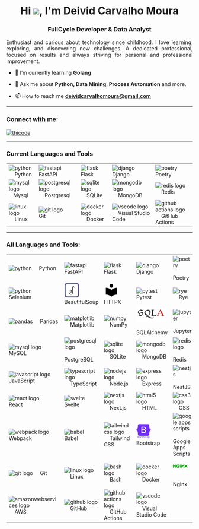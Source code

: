<h1 align="center">Hi <img src="https://raw.githubusercontent.com/kaueMarques/kaueMarques/master/hi.gif" height="30px">, I'm Deivid Carvalho Moura</h1>
<h3 align="center">FullCycle Developer & Data Analyst</h3>

<p style="text-align: justify;"> Enthusiast and curious about technology since childhood. I love learning, exploring, and discovering new challenges. A dedicated professional, focused on results and always striving for personal and professional improvement.</p>

- 🌱 I’m currently learning **Golang**

- 💬 Ask me about **Python, Data Mining, Process Automation** and more.

- 📫 How to reach me **deividcarvalhomoura@gmail.com**

<hr/>
<h3 align="left">Connect with me:</h3>
<p align="left">
<a href="https://linkedin.com/in/devdeividmoura" target="blank"><img align="center" src="https://raw.githubusercontent.com/rahuldkjain/github-profile-readme-generator/master/src/images/icons/Social/linked-in-alt.svg" alt="thicode" height="30" width="40" /></a>
</p>
<hr/>
<h3>Current Languages and Tools</h3>
<table>
  <tbody>
    <tr>
      <td>
        <img
          src="https://skillicons.dev/icons?i=python"
          alt="python"
          width="40"
          height="40"
        />
        <img width="12" /> Python
      </td>
      <td>
        <img
          src="https://skillicons.dev/icons?i=fastapi"
          height="40"
          alt="fastapi"
        />
        <img width="12" /> FastAPI
      </td>
      <td>
        <img
          src="https://www.vectorlogo.zone/logos/pocoo_flask/pocoo_flask-icon.svg"
          alt="flask"
          width="40"
          height="40"
        />
        <img width="12" /> Flask
      </td>
      </td>
      <td>
        <img
          src="https://skillicons.dev/icons?i=django"
          height="40"
          alt="django"
        />
        <img width="12" /> Django
      </td>
      <td>
        <img
          src="https://cdn.jsdelivr.net/gh/devicons/devicon/icons/poetry/poetry-original.svg"
          alt="poetry"
          height="40"
        />
        <img width="12" /> Poetry
      </td>
    </tr>
    <tr>
      <td>
        <img
          src="https://cdn.jsdelivr.net/gh/devicons/devicon/icons/mysql/mysql-original.svg"
          height="40"
          alt="mysql logo"
        />
        <img width="12" />Mysql
      </td>
      <td>
        <img
          src="https://cdn.jsdelivr.net/gh/devicons/devicon/icons/postgresql/postgresql-original.svg"
          height="40"
          alt="postgresql logo"
        />
        <img width="12" /> Postgresql
      </td>
      <td>
        <img
          src="https://cdn.jsdelivr.net/gh/devicons/devicon/icons/sqlite/sqlite-original.svg"
          height="40"
          alt="sqlite logo"
        />
        <img width="12" /> SQLite
      </td>
      <td>
        <img
          src="https://cdn.jsdelivr.net/gh/devicons/devicon/icons/mongodb/mongodb-original.svg"
          height="40"
          alt="mongodb logo"
        />
        <img width="12" /> MongoDB
      </td>
      <td>
        <img
          src="https://cdn.jsdelivr.net/gh/devicons/devicon/icons/redis/redis-original.svg"
          height="40"
          alt="redis logo"
        />
        <img width="12" /> Redis
      </td>
    </tr>
    <tr>
      <td>
      <img
          src="https://skillicons.dev/icons?i=linux"
          height="40"
          alt="linux logo"
        />
        <img width="12" /> Linux
      </td>
      <td>
        <img
          src="https://cdn.jsdelivr.net/gh/devicons/devicon/icons/git/git-original.svg"
          height="40"
          alt="git logo"
        />
        <img width="12" /> Git
      </td>
      <td>
        <img
          src="https://cdn.jsdelivr.net/gh/devicons/devicon/icons/docker/docker-original.svg"
          height="40"
          alt="docker logo"
        />
        <img width="12" /> Docker
      </td>
      <td>
        <img
          src="https://cdn.jsdelivr.net/gh/devicons/devicon@latest/icons/vscode/vscode-original.svg"
          height="40"
          alt="vscode logo"
        />
        <img width="12" /> Visual Studio Code
      </td>
      <td>
        <img
          src="https://cdn.jsdelivr.net/gh/devicons/devicon@latest/icons/githubactions/githubactions-original.svg"
          height="40"
          alt="github actions logo"
        />
        <img width="12" /> GitHub Actions
      </td>
    </tr>
  </tbody>
</table>
<hr/>
<h3 align="left">All Languages and Tools:</h3>
<table>
  <tbody>
    <tr>
      <td>
        <img
          src="https://cdn.jsdelivr.net/gh/devicons/devicon/icons/python/python-original.svg"
          alt="python"
          width="40"
          height="40"
        />
        <img width="12" /> Python
      </td>
            <td>
        <img
          src="https://skillicons.dev/icons?i=fastapi"
          height="40"
          alt="fastapi"
        />
        <img width="12" /> FastAPI
      </td>
      <td>
        <img
          src="https://www.vectorlogo.zone/logos/pocoo_flask/pocoo_flask-icon.svg"
          alt="flask"
          width="40"
          height="40"
        />
        <img width="12" /> Flask
      </td>
      <td>
        <img
          src="https://skillicons.dev/icons?i=django"
          height="40"
          alt="django"
        />
        <img width="12" /> Django
      </td>
      <td>
        <img
          src="https://cdn.jsdelivr.net/gh/devicons/devicon/icons/poetry/poetry-original.svg"
          alt="poetry"
          height="40"
        />
        <img width="12" /> Poetry
      </td>
    </tr>
    <tr>
      <td>
        <img
          src="https://cdn.jsdelivr.net/gh/devicons/devicon/icons/selenium/selenium-original.svg"
          alt="python"
          width="40"
          height="40"
        />
        <img width="12" /> Selenium
      </td>
      <td>
        <img
          src="./icons/BeautifuSoup.png"
          alt="flask"
          width="40"
          height="40"
        />
        <img width="40" /> BeautifulSoup
      </td>
      <td>
        <svg 
        xmlns="http://www.w3.org/2000/svg" viewBox="0 0 24 24" 
        width="40"
        height="40"
        ><path d="M12 8a3 3 0 0 0 3-3 3 3 0 0 0-3-3 3 3 0 0 0-3 3 3 3 0 0 0 3 3m0 3.54C9.64 9.35 6.5 8 3 8v11c3.5 0 6.64 1.35 9 3.54 2.36-2.19 5.5-3.54 9-3.54V8c-3.5 0-6.64 1.35-9 3.54Z"></path></svg>
        <img width="12" /> HTTPX
      </td>
      <td>
        <img
          src="https://cdn.jsdelivr.net/gh/devicons/devicon/icons/pytest/pytest-original.svg"
          alt="pytest"
          width="40"
          height="40"
        />
        <img width="12" /> Pytest
      </td>
            <td>
        <img
          src="https://rye.astral.sh/static/logo.svg"
          alt="rye"
          height="40"
        />
        <img width="12" /> Rye
      </td>
    </tr>
    <tr>
      <td>
        <img
          src="https://cdn.jsdelivr.net/gh/devicons/devicon/icons/pandas/pandas-original.svg"
          alt="pandas"
          width="40"
          height="40"
        />
        <img width="12" /> Pandas
      </td>
      <td>
        <img
          src="https://cdn.jsdelivr.net/gh/devicons/devicon/icons/matplotlib/matplotlib-original.svg"
          alt="matplotlib"
          width="40"
          height="40"
        />
        <img width="12" /> Matplotlib
      </td>
      <td>
        <img
          src="https://cdn.jsdelivr.net/gh/devicons/devicon/icons/numpy/numpy-original.svg"
          alt="numpy"
          width="40"
          height="40"
        />
        <img width="12" /> NumPy
      </td>
      <td>
        <img
          src="./icons/SQLAlchemy.png"
          alt="SQLAlchemy"
          height="40"
        />
        <img width="12" /> SQLAlchemy
      </td>
            <td>
        <img
          src="https://cdn.jsdelivr.net/gh/devicons/devicon/icons/jupyter/jupyter-original.svg"
          alt="jupyter"
          width="40"
          height="40"
        />
        <img width="12" /> Jupyter
      </td>
    </tr>
    <tr>
      <td>
        <img
          src="https://cdn.jsdelivr.net/gh/devicons/devicon/icons/mysql/mysql-original.svg"
          height="40"
          alt="mysql logo"
        />
        <img width="12" /> MySQL
      </td>
      <td>
        <img
          src="https://cdn.jsdelivr.net/gh/devicons/devicon/icons/postgresql/postgresql-original.svg"
          height="40"
          alt="postgresql logo"
        />
        <img width="12" /> PostgreSQL
      </td>
      <td>
        <img
          src="https://cdn.jsdelivr.net/gh/devicons/devicon/icons/sqlite/sqlite-original.svg"
          height="40"
          alt="sqlite logo"
        />
        <img width="12" /> SQLite
      </td>
      <td>
        <img
          src="https://cdn.jsdelivr.net/gh/devicons/devicon/icons/mongodb/mongodb-original.svg"
          height="40"
          alt="mongodb logo"
        />
        <img width="12" /> MongoDB
      </td>
      <td>
        <img
          src="https://cdn.jsdelivr.net/gh/devicons/devicon/icons/redis/redis-original.svg"
          height="40"
          alt="redis logo"
        />
        <img width="12" /> Redis
      </td>
    </tr>
    <tr>
      <td>
        <img
          src="https://cdn.jsdelivr.net/gh/devicons/devicon/icons/javascript/javascript-original.svg"
          height="40"
          alt="javascript logo"
        />
        <img width="12" /> JavaScript
      </td>
      <td>
        <img
          src="https://cdn.jsdelivr.net/gh/devicons/devicon/icons/typescript/typescript-original.svg"
          height="40"
          alt="typescript logo"
        />
        <img width="12" /> TypeScript
      </td>
      <td>
        <img
          src="https://cdn.jsdelivr.net/gh/devicons/devicon/icons/nodejs/nodejs-original.svg"
          height="40"
          alt="nodejs logo"
        />
        <img width="12" /> Node.js
      </td>
      <td>
        <img
          src="https://skillicons.dev/icons?i=express"
          height="40"
          alt="express logo"
        />
        <img width="12" /> Express
      </td>
      <td>
        <img
          src="https://cdn.jsdelivr.net/gh/devicons/devicon@latest/icons/nestjs/nestjs-original.svg "
          alt="nestjs"
          width="40"
          height="40"
        />
        <img width="12" /> NestJS
      </td>
    </tr>
    <tr>
      <td>
        <img
          src="https://cdn.jsdelivr.net/gh/devicons/devicon/icons/react/react-original.svg"
          height="40"
          alt="react logo"
        />
        <img width="12" /> React
      </td>
      <td>
        <img
          src="https://cdn.jsdelivr.net/gh/devicons/devicon/icons/svelte/svelte-original.svg"
          alt="svelte"
          width="40"
          height="40"
        />
        <img width="12" /> Svelte
      </td>
      <td>
        <img
          src="https://skillicons.dev/icons?i=nextjs"
          height="40"
          alt="nextjs logo"
        />
        <img width="12" /> Next.js
      </td>
      <td>
        <img
          src="https://cdn.jsdelivr.net/gh/devicons/devicon/icons/html5/html5-original.svg"
          height="40"
          alt="html5 logo"
        />
        <img width="12" /> HTML
      </td>
      <td>
        <img
          src="https://cdn.jsdelivr.net/gh/devicons/devicon/icons/css3/css3-original.svg"
          height="40"
          alt="css3 logo"
        />
        <img width="12" /> CSS
      </td>
    </tr>
    <tr>
      <td>
        <img
          src="https://cdn.jsdelivr.net/gh/devicons/devicon/icons/webpack/webpack-original.svg"
          height="40"
          alt="webpack logo"
        />
        <img width="12" /> Webpack
      </td>
      <td>
        <img
          src="https://www.vectorlogo.zone/logos/babeljs/babeljs-icon.svg"
          alt="babel"
          width="40"
          height="40"
        />
        <img width="12" /> Babel
      </td>
      <td>
        <img
          src="https://cdn.simpleicons.org/tailwindcss/06B6D4"
          height="40"
          alt="tailwindcss logo"
        />
        <img width="12" /> Tailwind CSS
      </td>
      <td>
        <img
          src="https://raw.githubusercontent.com/devicons/devicon/master/icons/bootstrap/bootstrap-plain-wordmark.svg"
          alt="bootstrap"
          width="40"
          height="40"
        />
        <img width="12" /> Bootstrap
      </td>
      <td>
        <img
          src="https://storage.googleapis.com/googwebreview.appspot.com/grow-ext-cloud-images-uploads/7uffzv9dk4sn-3MG3mFcK1L7h5YD0Cgq36v-07b7abd2909e1389a54962bd6c3c99ed-AppsScript-title-logo_E14464A4.svg"
          alt="google apps scripts"
          width="40"
          height="40"
        />
        <img width="12" /> Google Apps Scripts
      </td>
    </tr>
    <tr>
      <td>
        <img
          src="https://cdn.jsdelivr.net/gh/devicons/devicon/icons/git/git-original.svg"
          height="40"
          alt="git logo"
        />
        <img width="12" /> Git
      </td>
      <td>
        <img
          src="https://skillicons.dev/icons?i=linux"
          height="40"
          alt="linux logo"
        />
        <img width="12" /> Linux
      </td>
      <td>
        <img
          src="https://cdn.simpleicons.org/gnubash/4EAA25"
          height="40"
          alt="bash logo"
        />
        <img width="12" /> Bash
      </td>
      <td>
        <img
          src="https://cdn.jsdelivr.net/gh/devicons/devicon/icons/docker/docker-original.svg"
          height="40"
          alt="docker logo"
        />
        <img width="12" /> Docker
      </td>
      <td>
        <img
          src="https://raw.githubusercontent.com/devicons/devicon/master/icons/nginx/nginx-original.svg"
          alt="nginx"
          width="40"
          height="40"
        />
        <img width="12" /> Nginx
      </td>
    </tr>
    <tr>
      <td>
        <img
          src="https://cdn.jsdelivr.net/gh/devicons/devicon@latest/icons/amazonwebservices/amazonwebservices-plain-wordmark.svg"
          height="40"
          alt="amazonwebservices logo"
        />
        <img width="12" /> AWS
      </td>
      <td>
        <img
          src="https://skillicons.dev/icons?i=github"
          height="40"
          alt="github logo"
        />
        <img width="12" /> GitHub
      </td>
      <td>
        <img
          src="https://cdn.jsdelivr.net/gh/devicons/devicon@latest/icons/githubactions/githubactions-original.svg"
          height="40"
          alt="github actions logo"
        />
        <img width="12" /> GitHub Actions
      </td>
      <td>
        <img
          src="https://cdn.jsdelivr.net/gh/devicons/devicon@latest/icons/vscode/vscode-original.svg"
          height="40"
          alt="vscode logo"
        />
        <img width="12" /> Visual Studio Code
      </td>
    </tr>
  </tbody>
</table>
